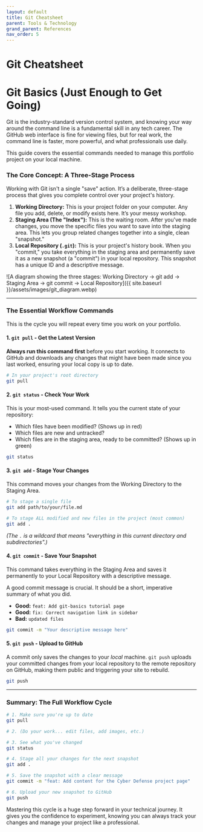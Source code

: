 ```yaml
---
layout: default
title: Git Cheatsheet
parent: Tools & Technology
grand_parent: References
nav_order: 5
---
```


# Git Cheatsheet

# Git Basics (Just Enough to Get Going)

Git is the industry-standard version control system, and knowing your way around the command line is a fundamental skill in any tech career. The GitHub web interface is fine for viewing files, but for real work, the command line is faster, more powerful, and what professionals use daily.

This guide covers the essential commands needed to manage this portfolio project on your local machine.

### The Core Concept: A Three-Stage Process

Working with Git isn't a single "save" action. It’s a deliberate, three-stage process that gives you complete control over your project's history.

1.  **Working Directory:** This is your project folder on your computer. Any file you add, delete, or modify exists here. It’s your messy workshop.
2.  **Staging Area (The "Index"):** This is the waiting room. After you've made changes, you move the specific files you want to save into the staging area. This lets you group related changes together into a single, clean "snapshot."
3.  **Local Repository (`.git`):** This is your project's history book. When you "commit," you take everything in the staging area and permanently save it as a new snapshot (a "commit") in your local repository. This snapshot has a unique ID and a descriptive message.

![A diagram showing the three stages: Working Directory -> git add -> Staging Area -> git commit -> Local Repository]({{ site.baseurl }}/assets/images/git_diagram.webp)

---

### The Essential Workflow Commands

This is the cycle you will repeat every time you work on your portfolio.

#### **1. `git pull` - Get the Latest Version**

**Always run this command first** before you start working. It connects to GitHub and downloads any changes that might have been made since you last worked, ensuring your local copy is up to date.

```bash
# In your project's root directory
git pull
```

#### **2. `git status` - Check Your Work**

This is your most-used command. It tells you the current state of your repository:
*   Which files have been modified? (Shows up in red)
*   Which files are new and untracked?
*   Which files are in the staging area, ready to be committed? (Shows up in green)

```bash
git status
```

#### **3. `git add` - Stage Your Changes**

This command moves your changes from the Working Directory to the Staging Area.

```bash
# To stage a single file
git add path/to/your/file.md

# To stage ALL modified and new files in the project (most common)
git add .
```
*(The `.` is a wildcard that means "everything in this current directory and subdirectories".)*

#### **4. `git commit` - Save Your Snapshot**

This command takes everything in the Staging Area and saves it permanently to your Local Repository with a descriptive message.

A good commit message is crucial. It should be a short, imperative summary of what you did.
*   **Good:** `feat: Add git-basics tutorial page`
*   **Good:** `fix: Correct navigation link in sidebar`
*   **Bad:** `updated files`

```bash
git commit -m "Your descriptive message here"
```

#### **5. `git push` - Upload to GitHub**

A commit only saves the changes to your *local* machine. `git push` uploads your committed changes from your local repository to the remote repository on GitHub, making them public and triggering your site to rebuild.

```bash
git push
```

---

### Summary: The Full Workflow Cycle

```bash
# 1. Make sure you're up to date
git pull

# 2. (Do your work... edit files, add images, etc.)

# 3. See what you've changed
git status

# 4. Stage all your changes for the next snapshot
git add .

# 5. Save the snapshot with a clear message
git commit -m "feat: Add content for the Cyber Defense project page"

# 6. Upload your new snapshot to GitHub
git push
```

Mastering this cycle is a huge step forward in your technical journey. It gives you the confidence to experiment, knowing you can always track your changes and manage your project like a professional.
```

